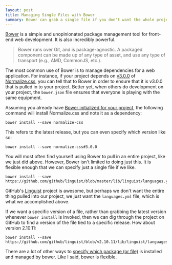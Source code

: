 ```yaml
---
layout: post
title: Managing Single Files with Bower
summary: Bower can grab a single file if you don't want the whole project
---
```


[Bower](http://bower.io/) is a simple and unopinionated package management
tool for front-end web development. It is also incredibly powerful.

> Bower runs over Git, and is package-agnostic. A packaged component can be
> made up of any type of asset, and use any type of transport (e.g., AMD,
> CommonJS, etc.).

The most common use of Bower is to manage dependencies for a web
application. For instance, if your project depends on
[v3.0.0](https://github.com/necolas/normalize.css/releases/tag/3.0.0) of
[Normalize.css](http://necolas.github.io/normalize.css/), you can tell that
to Bower in order to ensure that it is v3.0.0 that is pulled in to your
project. Better yet, when others do development on your project, the
`bower.json` file ensures that everyone is playing with the same equipment.

Assuming you already have [Bower initialized for your
project](http://bower.io/#defining-a-package), the following command will
install Normalize.css and note it as a dependency:

    bower install --save normalize-css

This refers to the latest release, but you can even specify which
version like so:

    bower install --save normalize-css#3.0.0

You will most often find yourself using Bower to pull in an entire
project, like we just did above. However, Bower isn't limited to
doing just this. It is flexible enough that we can specify just a
single file if we like.

    bower install --save https://github.com/github/linguist/blob/master/lib/linguist/languages.yml

GitHub's [Linguist](https://github.com/github/linguist) project
is awesome, but perhaps we don't want the entire thing pulled into our
project, we just want the `languages.yml` file, which is what we
accomplished above.

If we want a specific version of a file, rather than grabbing
the latest version whenever `bower install` is invoked,
then we can dig through the project on GitHub to find a version
of the file tied to a specific release. How about version 2.10.11:

    bower install --save https://github.com/github/linguist/blob/v2.10.11/lib/linguist/languages.yml

There are a lot of other ways to
[specify which package (or file)](http://bower.io/#installing-packages-and-dependencies)
is installed and managed by bower. Like I said, bower is flexible.
